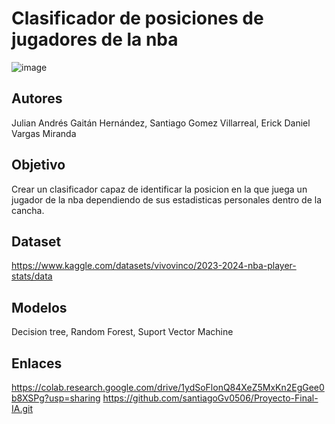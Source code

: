 # Clasificador de posiciones de jugadores de la nba

![image](https://github.com/santiagoGv0506/Proyecto-Final-IA/assets/129707742/b2e2683e-915f-48dd-b241-e20bb746d9c5)

## Autores
Julian Andrés Gaitán Hernández, Santiago Gomez Villarreal, Erick Daniel Vargas Miranda

## Objetivo
Crear un clasificador capaz de identificar la posicion en la que juega un jugador de la nba dependiendo de sus estadisticas personales dentro de la cancha.

## Dataset
https://www.kaggle.com/datasets/vivovinco/2023-2024-nba-player-stats/data

## Modelos
Decision tree, Random Forest, Suport Vector Machine

## Enlaces
https://colab.research.google.com/drive/1ydSoFlonQ84XeZ5MxKn2EgGee0b8XSPg?usp=sharing
https://github.com/santiagoGv0506/Proyecto-Final-IA.git
